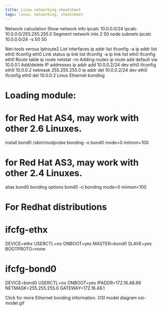 ```yaml
---
title: Linux networking cheatsheet
tags: linux, networking, cheatsheet
---
```



Network calculation Show network info  ipcalc 10.0.0.0/24
ipcalc 10.0.0.0/255.255.255.0
Segment network into 2 50 node subnets    ipcalc 10.0.0.0/24 -s 50 50

Net-tools versus Iptroute2 List interfaces   ip addr list
ifconfig -a
ip addr list eth0
ifconfig eth0
Link status    ip link list
ifconfig -a
ip link list eth0
ifconfig eth0
Route table    ip route
netstat -rn
Adding routes  ip route add default via 10.0.0.1
Add/delete IP addresses    ip addr add 10.0.0.2/24 dev eth0
ifconfig eth0 10.0.0.2 netmask 255.255.255.0
ip addr del 10.0.0.2/24 dev eth0
ifconfig eth0 del 10.0.0.2
Linux Ethernet bonding

# Loading module:
# for Red Hat AS4, may work with other 2.6 Linuxes.
install bond0 /sbin/modprobe bonding -o bond0 mode=0 miimon=100
# for Red Hat AS3, may work with other 2.4 Linuxes.
alias bond0 bonding
options bond0 -o bonding mode=0 miimon=100
# For Redhat distributions
# ifcfg-ethx
DEVICE=ethx
USERCTL=no
ONBOOT=yes
MASTER=bond0
SLAVE=yes
BOOTPROTO=none

# ifcfg-bond0
DEVICE=bond0
USERCTL=no
ONBOOT=yes
IPADDR=172.16.48.66
NETMASK=255.255.255.0
GATEWAY=172.16.48.1

Click for more Ethernet bonding information.
OSI model diagram
osi-model.gif

